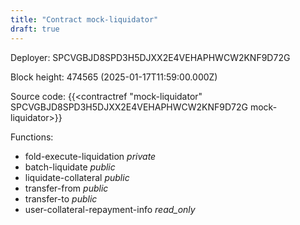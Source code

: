 ```yaml
---
title: "Contract mock-liquidator"
draft: true
---
```

Deployer: SPCVGBJD8SPD3H5DJXX2E4VEHAPHWCW2KNF9D72G


 



Block height: 474565 (2025-01-17T11:59:00.000Z)

Source code: {{<contractref "mock-liquidator" SPCVGBJD8SPD3H5DJXX2E4VEHAPHWCW2KNF9D72G mock-liquidator>}}

Functions:

* fold-execute-liquidation _private_
* batch-liquidate _public_
* liquidate-collateral _public_
* transfer-from _public_
* transfer-to _public_
* user-collateral-repayment-info _read_only_

